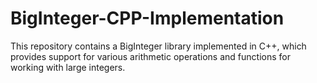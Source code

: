 # BigInteger-CPP-Implementation
This repository contains a BigInteger library implemented in C++, which provides support for various arithmetic operations and functions for working with large integers.
